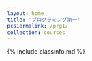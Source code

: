 ```yaml
---
layout: home
title: 'プログラミング第一'
pcs1ermalink: /prg1/
collection: courses
---
```


{% include classinfo.md %}

